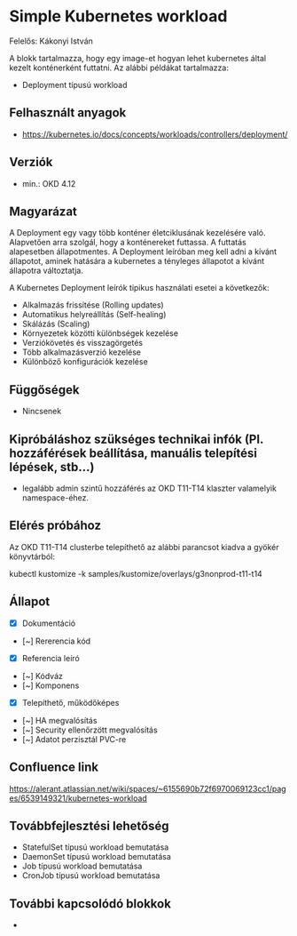 # Simple Kubernetes workload

Felelős: Kákonyi István

A blokk tartalmazza, hogy egy image-et hogyan lehet kubernetes által kezelt konténerként futtatni. Az alábbi példákat tartalmazza:

- Deployment típusú workload


## Felhasznált anyagok

- https://kubernetes.io/docs/concepts/workloads/controllers/deployment/  


## Verziók

- min.: OKD 4.12


## Magyarázat

A Deployment egy vagy több konténer életciklusának kezelésére való. Alapvetően arra szolgál, hogy a konténereket futtassa. A futtatás alapesetben állapotmentes. A Deployment leíróban meg kell adni a kívánt állapotot, aminek hatására a kubernetes a tényleges állapotot a kívánt állapotra változtatja.

A Kubernetes Deployment leírók tipikus használati esetei a következők:
- Alkalmazás frissítése (Rolling updates)
- Automatikus helyreállítás (Self-healing)
- Skálázás (Scaling)
- Környezetek közötti különbségek kezelése
- Verziókövetés és visszagörgetés
- Több alkalmazásverzió kezelése
- Különböző konfigurációk kezelése


## Függőségek

- Nincsenek 


## Kipróbáláshoz szükséges technikai infók (Pl. hozzáférések beállítása, manuális telepítési lépések, stb...)

- legalább admin szintű hozzáférés az OKD T11-T14 klaszter valamelyik namespace-éhez.


## Elérés próbához

Az OKD T11-T14 clusterbe telepíthető az alábbi parancsot kiadva a gyökér könyvtárból:

kubectl kustomize -k samples/kustomize/overlays/g3nonprod-t11-t14

## Állapot

- [x] Dokumentáció
- [~] Rererencia kód 
- [x] Referencia leíró
- [~] Kódváz
- [~] Komponens
- [x] Telepíthető, működőképes
- [~] HA megvalósítás
- [~] Security ellenőrzött megvalósítás
- [~] Adatot perzisztál PVC-re

## Confluence link

https://alerant.atlassian.net/wiki/spaces/~6155690b72f6970069123cc1/pages/6539149321/kubernetes-workload

## Továbbfejlesztési lehetőség

- StatefulSet típusú workload bemutatása
- DaemonSet típusú workload bemutatása
- Job típusú workload bemutatása
- CronJob típusú workload bemutatása

## További kapcsolódó blokkok

- 